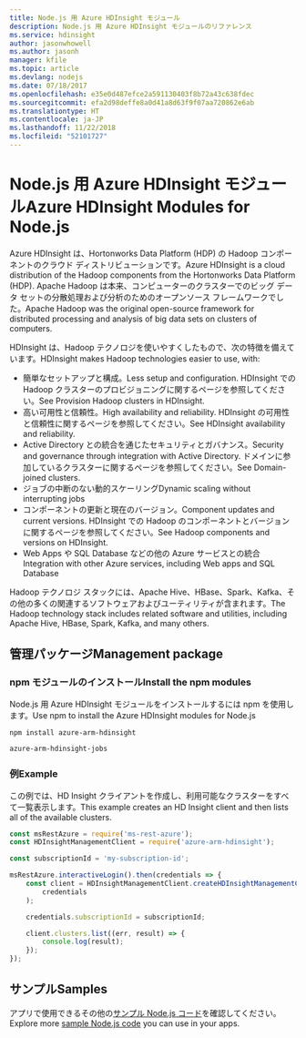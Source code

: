 ```yaml
---
title: Node.js 用 Azure HDInsight モジュール
description: Node.js 用 Azure HDInsight モジュールのリファレンス
ms.service: hdinsight
author: jasonwhowell
ms.author: jasonh
manager: kfile
ms.topic: article
ms.devlang: nodejs
ms.date: 07/18/2017
ms.openlocfilehash: e35e0d487efce2a591130403f8b72a43c638fdec
ms.sourcegitcommit: efa2d98deffe8a0d41a8d63f9f07aa720862e6ab
ms.translationtype: HT
ms.contentlocale: ja-JP
ms.lasthandoff: 11/22/2018
ms.locfileid: "52101727"
---
```

# <a name="azure-hdinsight-modules-for-nodejs"></a><span data-ttu-id="6d6c1-103">Node.js 用 Azure HDInsight モジュール</span><span class="sxs-lookup"><span data-stu-id="6d6c1-103">Azure HDInsight Modules for Node.js</span></span>

<span data-ttu-id="6d6c1-104">Azure HDInsight は、Hortonworks Data Platform (HDP) の Hadoop コンポーネントのクラウド ディストリビューションです。</span><span class="sxs-lookup"><span data-stu-id="6d6c1-104">Azure HDInsight is a cloud distribution of the Hadoop components from the Hortonworks Data Platform (HDP).</span></span> <span data-ttu-id="6d6c1-105">Apache Hadoop は本来、コンピューターのクラスターでのビッグ データ セットの分散処理および分析のためのオープンソース フレームワークでした。</span><span class="sxs-lookup"><span data-stu-id="6d6c1-105">Apache Hadoop was the original open-source framework for distributed processing and analysis of big data sets on clusters of computers.</span></span>

<span data-ttu-id="6d6c1-106">HDInsight は、Hadoop テクノロジを使いやすくしたもので、次の特徴を備えています。</span><span class="sxs-lookup"><span data-stu-id="6d6c1-106">HDInsight makes Hadoop technologies easier to use, with:</span></span>
- <span data-ttu-id="6d6c1-107">簡単なセットアップと構成。</span><span class="sxs-lookup"><span data-stu-id="6d6c1-107">Less setup and configuration.</span></span> <span data-ttu-id="6d6c1-108">HDInsight での Hadoop クラスターのプロビジョニングに関するページを参照してください。</span><span class="sxs-lookup"><span data-stu-id="6d6c1-108">See Provision Hadoop clusters in HDInsight.</span></span>
- <span data-ttu-id="6d6c1-109">高い可用性と信頼性。</span><span class="sxs-lookup"><span data-stu-id="6d6c1-109">High availability and reliability.</span></span> <span data-ttu-id="6d6c1-110">HDInsight の可用性と信頼性に関するページを参照してください。</span><span class="sxs-lookup"><span data-stu-id="6d6c1-110">See HDInsight availability and reliability.</span></span>
- <span data-ttu-id="6d6c1-111">Active Directory との統合を通じたセキュリティとガバナンス。</span><span class="sxs-lookup"><span data-stu-id="6d6c1-111">Security and governance through integration with Active Directory.</span></span> <span data-ttu-id="6d6c1-112">ドメインに参加しているクラスターに関するページを参照してください。</span><span class="sxs-lookup"><span data-stu-id="6d6c1-112">See Domain-joined clusters.</span></span>
- <span data-ttu-id="6d6c1-113">ジョブの中断のない動的スケーリング</span><span class="sxs-lookup"><span data-stu-id="6d6c1-113">Dynamic scaling without interrupting jobs</span></span>
- <span data-ttu-id="6d6c1-114">コンポーネントの更新と現在のバージョン。</span><span class="sxs-lookup"><span data-stu-id="6d6c1-114">Component updates and current versions.</span></span> <span data-ttu-id="6d6c1-115">HDInsight での Hadoop のコンポーネントとバージョンに関するページを参照してください。</span><span class="sxs-lookup"><span data-stu-id="6d6c1-115">See Hadoop components and versions on HDInsight.</span></span>
- <span data-ttu-id="6d6c1-116">Web Apps や SQL Database などの他の Azure サービスとの統合</span><span class="sxs-lookup"><span data-stu-id="6d6c1-116">Integration with other Azure services, including Web apps and SQL Database</span></span>

<span data-ttu-id="6d6c1-117">Hadoop テクノロジ スタックには、Apache Hive、HBase、Spark、Kafka、その他の多くの関連するソフトウェアおよびユーティリティが含まれます。</span><span class="sxs-lookup"><span data-stu-id="6d6c1-117">The Hadoop technology stack includes related software and utilities, including Apache Hive, HBase, Spark, Kafka, and many others.</span></span> 

## <a name="management-package"></a><span data-ttu-id="6d6c1-118">管理パッケージ</span><span class="sxs-lookup"><span data-stu-id="6d6c1-118">Management package</span></span>

### <a name="install-the-npm-modules"></a><span data-ttu-id="6d6c1-119">npm モジュールのインストール</span><span class="sxs-lookup"><span data-stu-id="6d6c1-119">Install the npm modules</span></span>

<span data-ttu-id="6d6c1-120">Node.js 用 Azure HDInsight モジュールをインストールするには npm を使用します。</span><span class="sxs-lookup"><span data-stu-id="6d6c1-120">Use npm to install the Azure HDInsight modules for Node.js</span></span>

```bash
npm install azure-arm-hdinsight
```

```bash
azure-arm-hdinsight-jobs
```

### <a name="example"></a><span data-ttu-id="6d6c1-121">例</span><span class="sxs-lookup"><span data-stu-id="6d6c1-121">Example</span></span> 

<span data-ttu-id="6d6c1-122">この例では、HD Insight クライアントを作成し、利用可能なクラスターをすべて一覧表示します。</span><span class="sxs-lookup"><span data-stu-id="6d6c1-122">This example creates an HD Insight client and then lists all of the available clusters.</span></span> 

```javascript
const msRestAzure = require('ms-rest-azure');
const HDInsightManagementClient = require('azure-arm-hdinsight');

const subscriptionId = 'my-subscription-id';

msRestAzure.interactiveLogin().then(credentials => {
    const client = HDInsightManagementClient.createHDInsightManagementClient(
        credentials
    );

    credentials.subscriptionId = subscriptionId;

    client.clusters.list((err, result) => {
        console.log(result);
    });
});
```

## <a name="samples"></a><span data-ttu-id="6d6c1-123">サンプル</span><span class="sxs-lookup"><span data-stu-id="6d6c1-123">Samples</span></span>

<span data-ttu-id="6d6c1-124">アプリで使用できるその他の[サンプル Node.js コード](https://azure.microsoft.com/resources/samples/?platform=nodejs)を確認してください。</span><span class="sxs-lookup"><span data-stu-id="6d6c1-124">Explore more [sample Node.js code](https://azure.microsoft.com/resources/samples/?platform=nodejs) you can use in your apps.</span></span>
